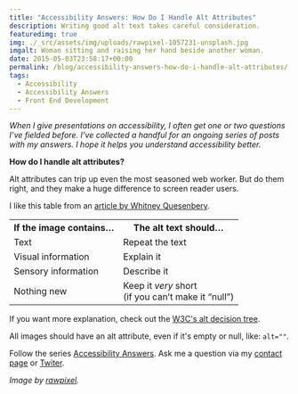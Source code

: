 ```yaml
---
title: "Accessibility Answers: How Do I Handle Alt Attributes"
description: Writing good alt text takes careful consideration.
featuredimg: true
img: ./_src/assets/img/uploads/rawpixel-1057231-unsplash.jpg
imgalt: Woman sitting and raising her hand beside another woman.
date: 2015-05-03T23:58:17+00:00
permalink: /blog/accessibility-answers-how-do-i-handle-alt-attributes/
tags:
  - Accessibility
  - Accessibility Answers
  - Front End Development
---
```


_When I give presentations on accessibility, I often get one or two questions I’ve fielded before. I’ve collected a handful for an ongoing series of posts with my answers. I hope it helps you understand accessibility better._

**How do I handle alt attributes?**

Alt attributes can trip up even the most seasoned web worker. But do them right, and they make a huge difference to screen reader users.

I like this table from an [article by Whitney Quesenbery](http://uxpamagazine.org/make-your-presentations-accessible/).

<table>
<tr>
<th scope="col">
<strong>If the image contains…</strong>
</th>

<th scope="col">
<strong>The alt text should…</strong>
</th>
</tr>

<tr>
<td>
Text
</td>

<td>
Repeat the text
</td>
</tr>

<tr>
<td>
Visual information
</td>

<td>
Explain it
</td>
</tr>

<tr>
<td>
Sensory information
</td>

<td>
Describe it
</td>
</tr>

<tr>
<td>
Nothing new
</td>

<td>
Keep it <em>very</em> short<br /> (if you can’t make it “null”)
</td>
</tr>
</table>

If you want more explanation, check out the [W3C's alt decision tree](http://www.w3.org/WAI/tutorials/images/decision-tree/).

All images should have an alt attribute, even if it's empty or null, like: `alt=""`.

Follow the series [Accessibility Answers](/tag/accessibility-answers/). Ask me a question via my [contact page](/contact/) or [Twiter](https://twitter.com/DavidAKennedy).

_Image by [rawpixel](https://unsplash.com/photos/Gx_o9dbqf34t)._
